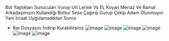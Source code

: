 Bot Yaptıkları Sunucuları Vurup Url Lerine Vs EL Koyan Meriaz Ve Ramal Arkadaşımızın Kullandığı Bottur Sese Çağırıp Gurup Çekip Adam Olunmuyor Yani İcraat Uygulamadıktan Sonra
- Rar Dosyasını İndirip Kurabilirsiniz
![image](https://user-images.githubusercontent.com/97904458/177216437-c6f32c7c-bda5-4ed5-b445-883e0a04af82.png)
![image](https://user-images.githubusercontent.com/97904458/177216451-383b1281-b3e7-4e2a-a52a-bb284bb99c03.png)
![image](https://user-images.githubusercontent.com/97904458/177216458-c777747f-17fd-4d36-98e2-fe99e761810f.png)
![image](https://user-images.githubusercontent.com/97904458/177216467-b06f11b9-f356-4141-a3b8-32ef44634eb0.png)
![image](https://user-images.githubusercontent.com/97904458/177216534-8cb2b229-2808-41f6-b664-9c23f280465a.png)
![image](https://user-images.githubusercontent.com/97904458/177216976-e0062a11-938c-48a0-af78-c040e5a16e07.png)
